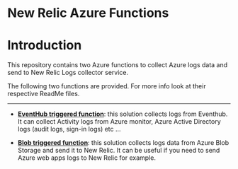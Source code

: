 New Relic Azure Functions
==============================

# Introduction
This repository contains two Azure functions to collect Azure logs data and send to New Relic Logs collector service.

The following two functions are provided. For more info look at their respective ReadMe files.

***

* **[EventHub triggered function](./newrelic-azure-activityLogs/)**:  this solution collects logs from Eventhub. It can collect Activity logs from Azure monitor, Azure Active Directory logs (audit logs, sign-in logs) etc ...  


* **[Blob triggered function](./newrelic-azure-blobLogs/)**: this solution collects logs data from Azure Blob Storage and send it to New Relic. It can be useful if you need to send Azure web apps logs to New Relic for example.
